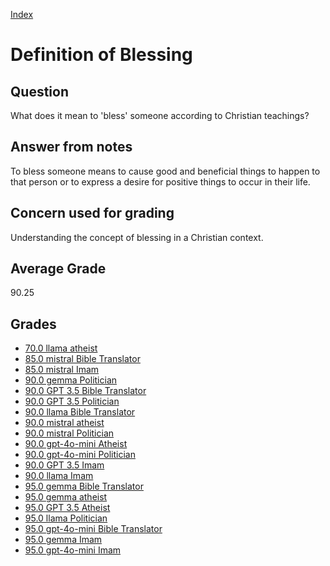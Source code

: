 
[Index](../index.md)
# Definition of Blessing
## Question
What does it mean to 'bless' someone according to Christian teachings?

## Answer from notes
To bless someone means to cause good and beneficial things to happen to that person or to express a desire for positive things to occur in their life.

## Concern used for grading
Understanding the concept of blessing in a Christian context.

## Average Grade
90.25

## Grades
 * [70.0 llama atheist](../answers/llama_atheist/Definition_of_Blessing.md)
 * [85.0 mistral Bible Translator](../answers/mistral_Bible_Translator/Definition_of_Blessing.md)
 * [85.0 mistral Imam](../answers/mistral_Imam/Definition_of_Blessing.md)
 * [90.0 gemma Politician](../answers/gemma_Politician/Definition_of_Blessing.md)
 * [90.0 GPT 3.5 Bible Translator](../answers/GPT_3.5_Bible_Translator/Definition_of_Blessing.md)
 * [90.0 GPT 3.5 Politician](../answers/GPT_3.5_Politician/Definition_of_Blessing.md)
 * [90.0 llama Bible Translator](../answers/llama_Bible_Translator/Definition_of_Blessing.md)
 * [90.0 mistral atheist](../answers/mistral_atheist/Definition_of_Blessing.md)
 * [90.0 mistral Politician](../answers/mistral_Politician/Definition_of_Blessing.md)
 * [90.0 gpt-4o-mini Atheist](../answers/gpt-4o-mini_Atheist/Definition_of_Blessing.md)
 * [90.0 gpt-4o-mini Politician](../answers/gpt-4o-mini_Politician/Definition_of_Blessing.md)
 * [90.0 GPT 3.5 Imam](../answers/GPT_3.5_Imam/Definition_of_Blessing.md)
 * [90.0 llama Imam](../answers/llama_Imam/Definition_of_Blessing.md)
 * [95.0 gemma Bible Translator](../answers/gemma_Bible_Translator/Definition_of_Blessing.md)
 * [95.0 gemma atheist](../answers/gemma_atheist/Definition_of_Blessing.md)
 * [95.0 GPT 3.5 Atheist](../answers/GPT_3.5_Atheist/Definition_of_Blessing.md)
 * [95.0 llama Politician](../answers/llama_Politician/Definition_of_Blessing.md)
 * [95.0 gpt-4o-mini Bible Translator](../answers/gpt-4o-mini_Bible_Translator/Definition_of_Blessing.md)
 * [95.0 gemma Imam](../answers/gemma_Imam/Definition_of_Blessing.md)
 * [95.0 gpt-4o-mini Imam](../answers/gpt-4o-mini_Imam/Definition_of_Blessing.md)
